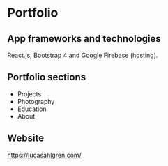 ﻿# Portfolio

## App frameworks and technologies

React.js, Bootstrap 4 and Google Firebase (hosting).

## Portfolio sections

- Projects
- Photography
- Education
- About

## Website
https://lucasahlgren.com/



